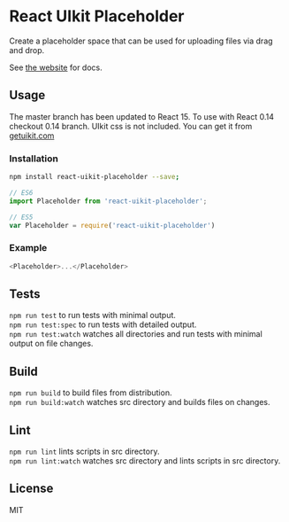 # React UIkit Placeholder

Create a placeholder space that can be used for uploading files via drag and drop.

See [the website](http://otissv.github.io/react-uikit-components) for docs.

## Usage

The master branch has been updated to React 15. To use with React 0.14 checkout 0.14 branch.
UIkit css is not included. You can get it from [getuikit.com](http://getuikit.com/)

### Installation

```bash
npm install react-uikit-placeholder --save;
```
```js
// ES6
import Placeholder from 'react-uikit-placeholder';

// ES5
var Placeholder = require('react-uikit-placeholder')
```

### Example

```js
<Placeholder>...</Placeholder>
```

## Tests

`npm run test` to run tests with minimal output.  
`npm run test:spec` to run tests with detailed output.  
`npm run test:watch` watches all directories and run tests with minimal output on file changes.

## Build
`npm run build` to build files from distribution.  
`npm run build:watch` watches src directory and builds files on changes.

## Lint
`npm run lint` lints scripts in src directory.  
`npm run lint:watch` watches src directory and lints scripts in src directory.

## License
MIT
